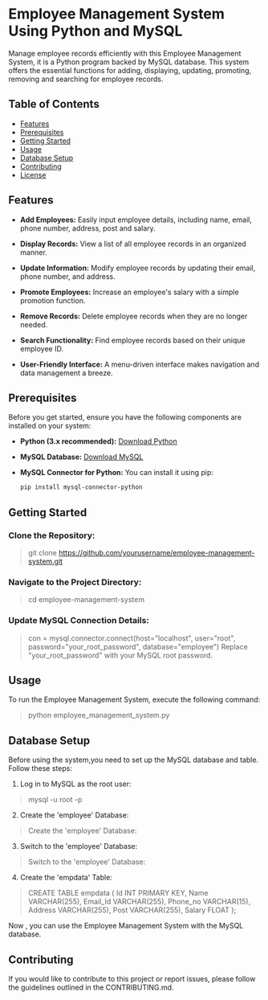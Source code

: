 
# Employee Management System Using Python and MySQL

Manage employee records efficiently with this Employee Management System, it is a Python program backed by MySQL database. This system offers the essential functions for adding, displaying, updating, promoting, removing and searching for employee records.

## Table of Contents

- [Features](#features)
- [Prerequisites](#prerequisites)
- [Getting Started](#getting-started)
- [Usage](#usage)
- [Database Setup](#database-setup)
- [Contributing](#contributing)
- [License](#license)

## Features

- **Add Employees:** Easily input employee details, including name, email, phone number, address, post and salary.

- **Display Records:** View a list of all employee records in an organized manner.

- **Update Information:** Modify employee records by updating their email, phone number, and address.

- **Promote Employees:** Increase an employee's salary with a simple promotion function.

- **Remove Records:** Delete employee records when they are no longer needed.

- **Search Functionality:** Find employee records based on their unique employee ID.

- **User-Friendly Interface:** A menu-driven interface makes navigation and data management a breeze.

## Prerequisites

Before you get started, ensure you have the following components are installed on your system:

- **Python (3.x recommended):** [Download Python](https://www.python.org/downloads/)

- **MySQL Database:** [Download MySQL](https://dev.mysql.com/downloads/mysql/)

- **MySQL Connector for Python:** You can install it using pip:
  ```bash
  pip install mysql-connector-python

## Getting Started

### Clone the Repository:
> git clone https://github.com/yourusername/employee-management-system.git

### Navigate to the Project Directory:
> cd employee-management-system
### Update MySQL Connection Details:
> con = mysql.connector.connect(host="localhost", user="root", password="your_root_password", database="employee")
Replace "your_root_password" with your MySQL root password.

## Usage

To run the Employee Management System, execute the following command:

> python employee_management_system.py

## Database Setup
Before using the system,you need to set up the MySQL database and table. Follow these steps:

1. Log in to MySQL as the root user:
> mysql -u root -p

2. Create the 'employee' Database:
> Create the 'employee' Database:

3. Switch to the 'employee' Database:
> Switch to the 'employee' Database:

4. Create the 'empdata' Table:
> CREATE TABLE empdata (
    Id INT PRIMARY KEY,
    Name VARCHAR(255),
    Email_Id VARCHAR(255),
    Phone_no VARCHAR(15),
    Address VARCHAR(255),
    Post VARCHAR(255),
    Salary FLOAT
);


Now , you can use the Employee Management System with the MySQL database.

## Contributing
If you would like to contribute to this project or report issues, please follow the guidelines outlined in the CONTRIBUTING.md.
